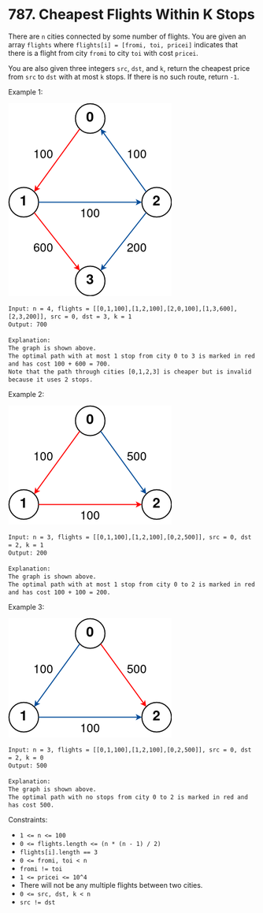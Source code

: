 # 787. Cheapest Flights Within K Stops

There are `n` cities connected by some number of flights. You are given an array `flights` where `flights[i] = [fromi, toi, pricei]` indicates that there is a flight from city `fromi` to city `toi` with cost `pricei`.

You are also given three integers `src`, `dst`, and `k`, return the cheapest price from `src` to `dst` with at most `k` stops. If there is no such route, return `-1`.

Example 1:

![](example_1.png)

    Input: n = 4, flights = [[0,1,100],[1,2,100],[2,0,100],[1,3,600],[2,3,200]], src = 0, dst = 3, k = 1
    Output: 700
    
    Explanation:
    The graph is shown above.
    The optimal path with at most 1 stop from city 0 to 3 is marked in red and has cost 100 + 600 = 700.
    Note that the path through cities [0,1,2,3] is cheaper but is invalid because it uses 2 stops.

Example 2:

![](example_2.png)

    Input: n = 3, flights = [[0,1,100],[1,2,100],[0,2,500]], src = 0, dst = 2, k = 1
    Output: 200

    Explanation:
    The graph is shown above.
    The optimal path with at most 1 stop from city 0 to 2 is marked in red and has cost 100 + 100 = 200.

Example 3:

![](example_3.png)

    Input: n = 3, flights = [[0,1,100],[1,2,100],[0,2,500]], src = 0, dst = 2, k = 0
    Output: 500

    Explanation:
    The graph is shown above.
    The optimal path with no stops from city 0 to 2 is marked in red and has cost 500.

Constraints:

- `1 <= n <= 100`
- `0 <= flights.length <= (n * (n - 1) / 2)`
- `flights[i].length == 3`
- `0 <= fromi, toi < n`
- `fromi != toi`
- `1 <= pricei <= 10^4`
- There will not be any multiple flights between two cities.
- `0 <= src, dst, k < n`
- `src != dst`